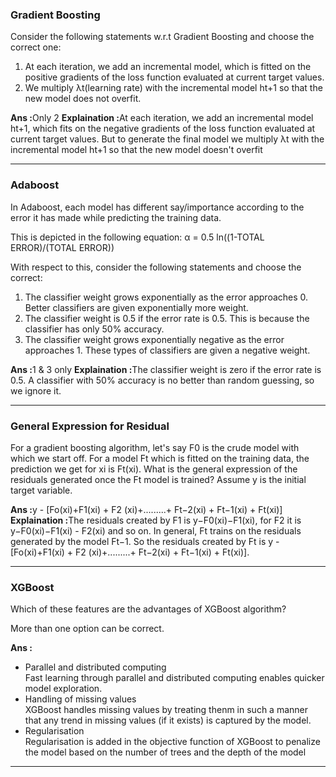 <h3>Gradient Boosting</h3>
<p>Consider the following statements w.r.t Gradient Boosting and choose the correct one:
<ol>
<li>At each iteration, we add an incremental model, which is fitted on the positive gradients of the loss function evaluated at current target values.
<li>We multiply λt(learning rate) with the incremental model ht+1 so that the new model does not overfit.
</ol></p>
<b>Ans :</b>Only 2
<b>Explaination :</b>At each iteration, we add an incremental model ht+1, which fits on the negative gradients of the loss function evaluated at current target values. But to generate the final model we multiply λt with the incremental model ht+1 so that the new model doesn't  overfit
<hr>

<h3>Adaboost</h3>
<p>In Adaboost, each model has different say/importance according to the error it has made while predicting the training data.<br>

This is depicted in the following equation: α =  0.5 ln((1-TOTAL ERROR)/(TOTAL ERROR))<br>

With respect to this, consider the following statements and choose the correct:
<ol>
<li>The classifier weight grows exponentially as the error approaches 0. Better classifiers are given exponentially more weight.
<li>The classifier weight is 0.5 if the error rate is 0.5. This is because the classifier has only 50% accuracy.
<li>The classifier weight grows exponentially negative as the error approaches 1. These types of classifiers are given a negative weight.
</ol></p>
<b>Ans :</b>1 & 3 only
<b>Explaination :</b>The classifier weight is zero if the error rate is 0.5. A classifier with 50% accuracy is no better than random guessing, so we ignore it.
<hr>

<h3>General Expression for Residual</h3>
<p>For a gradient boosting algorithm, let's say F0 is the crude model with which we start off. For a model Ft which is fitted on the training data, the prediction we get for xi is Ft(xi). What is the general expression of the residuals generated once the Ft model is trained? Assume y is the initial target variable.</p>
<b>Ans :</b>y - [Fo(xi)+F1(xi) + F2 (xi)+.........+ Ft−2(xi) + Ft−1(xi) + Ft(xi)]
<b>Explaination :</b>The residuals created by F1 is y−F0(xi)−F1(xi), for F2 it is  y−F0(xi)−F1(xi) - F2(xi) and so on. In general, Ft trains on the residuals generated by the model Ft−1.  So the residuals created by Ft is y - [Fo(xi)+F1(xi) + F2 (xi)+.........+ Ft−2(xi) + Ft−1(xi) + Ft(xi)].
<hr>

<h3>XGBoost</h3>
<p>Which of these features are the advantages of XGBoost algorithm?

More than one option can be correct.</p>
<b>Ans :</b>
<ul>
<li>Parallel and distributed computing<br>
Fast learning through parallel and distributed computing enables quicker model exploration.
<li>Handling of missing values<br>
XGBoost handles missing values by treating thenm in such a manner that any trend in missing values (if it exists)  is captured by the model.
<li>Regularisation<br>
Regularisation  is added in the objective function of XGBoost to penalize the model based on the number of trees and the depth of the model
</ul>
<hr>